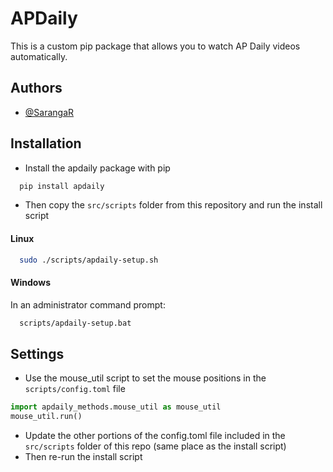 # APDaily
This is a custom pip package that allows you to watch AP Daily videos automatically.
## Authors
- [@SarangaR](https://www.github.com/SarangaR)
## Installation
- Install the apdaily package with pip
```bash
  pip install apdaily
```
- Then copy the ```src/scripts``` folder from this repository and run the install script
#### Linux
```bash
  sudo ./scripts/apdaily-setup.sh
```
#### Windows
In an administrator command prompt:
```cmd
  scripts/apdaily-setup.bat
```

## Settings
 - Use the mouse_util script to set the mouse positions in the ```scripts/config.toml``` file
 ```Python
 import apdaily_methods.mouse_util as mouse_util
 mouse_util.run()
 ```
 - Update the other portions of the config.toml file included in the ```src/scripts``` folder of this repo (same place as the install script)
 - Then re-run the install script
 

